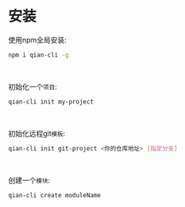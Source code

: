 # 安装

使用npm全局安装:

~~~sh
npm i qian-cli -g
~~~
<br />

初始化一个`项目`:

~~~sh
qian-cli init my-project
~~~

<vua-image src='/cli-init.png' />
<br />

初始化远程git`模板`:

~~~sh
qian-cli init git-project <你的仓库地址> [指定分支]
~~~

<vua-image src='/cli-init-git.png' />
<br />

创建一个`模块`:

~~~sh
qian-cli create moduleName
~~~

<vua-image src='/cli-create.png'/>